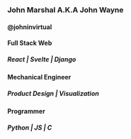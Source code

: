 ### John Marshal A.K.A John Wayne 
#### @johninvirtual

#### Full Stack Web
##### React | Svelte | Django

#### Mechanical Engineer
##### Product Design | Visualization

#### Programmer
##### Python | JS | C

<!--
**johninvirtual/johninvirtual** is a ✨ _special_ ✨ repository because its `README.md` (this file) appears on your GitHub profile.

Here are some ideas to get you started:

- 🔭 I’m currently working on ...
- 🌱 I’m currently learning ...
- 👯 I’m looking to collaborate on ...
- 🤔 I’m looking for help with ...
- 💬 Ask me about ...
- 📫 How to reach me: ...
- 😄 Pronouns: ...
- ⚡ Fun fact: ...
-->

